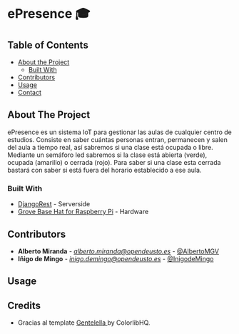 ﻿# ePresence 🎓

<!-- TABLE OF CONTENTS -->
## Table of Contents

* [About the Project](#about-the-project)
  * [Built With](#built-with)
* [Contributors](#contributors)
* [Usage](#usage)
* [Contact](#contact)


<!-- ABOUT THE PROJECT -->
## About The Project

ePresence es un sistema IoT para gestionar las aulas de cualquier centro de estudios. Consiste en saber cuántas personas entran, permanecen y salen del aula a tiempo real, así sabremos si una clase está ocupada o libre. Mediante un semáforo led sabremos si la clase está abierta (verde), ocupada (amarillo) o cerrada (rojo). Para saber si una clase esta cerrada bastará con saber si está fuera del horario establecido a ese aula.

### Built With
* [DjangoRest](https://www.django-rest-framework.org/) - Serverside
* [Grove Base Hat for Raspberry Pi](http://wiki.seeedstudio.com/Grove_Base_Hat_for_Raspberry_Pi/) - Hardware

<!-- CONTRIBUTORS -->
## Contributors

* **Alberto Miranda**	-	*alberto.miranda@opendeusto.es*	-	[@AlbertoMGV](https://github.com/AlbertoMGV)
* **Iñigo de Mingo**	-	*inigo.demingo@opendeusto.es*	-	[@InigodeMingo](https://github.com/InigodeMingo)


<!-- GETTING STARTED -->
## Usage



## Credits

- Gracias al template [ Gentelella ](https://github.com/ColorlibHQ/gentelella) by ColorlibHQ.



